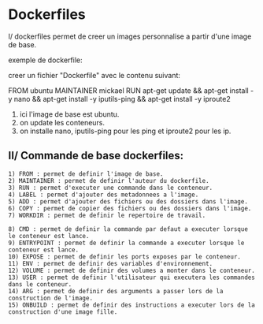 ## <h1>Dockerfiles</h1>

I/ dockerfiles permet de creer un images personnalise a partir d'une image de base.

exemple de dockerfile:

creer un fichier "Dockerfile" avec le contenu suivant:

 FROM ubuntu
 MAINTAINER mickael
 RUN apt-get update && apt-get install -y nano && apt-get install -y iputils-ping && apt-get install -y iproute2

1) ici l'image de base est ubuntu. 
2) on update les conteneurs.
3) on installe nano, iputils-ping pour les ping et iproute2 pour les ip.


## II/ Commande de base dockerfiles:

    1) FROM : permet de definir l'image de base.
    2) MAINTAINER : permet de definir l'auteur du dockerfile.
    3) RUN : permet d'executer une commande dans le conteneur.
    4) LABEL : permet d'ajouter des metadonnees a l'image.
    5) ADD : permet d'ajouter des fichiers ou des dossiers dans l'image.
    6) COPY : permet de copier des fichiers ou des dossiers dans l'image.
    7) WORKDIR : permet de definir le repertoire de travail.

    8) CMD : permet de definir la commande par defaut a executer lorsque le conteneur est lance.
    9) ENTRYPOINT : permet de definir la commande a executer lorsque le conteneur est lance.
    10) EXPOSE : permet de definir les ports exposes par le conteneur.
    11) ENV : permet de definir des variables d'environnement.
    12) VOLUME : permet de definir des volumes a monter dans le conteneur.      
    13) USER : permet de definir l'utilisateur qui executera les commandes dans le conteneur.
    14) ARG : permet de definir des arguments a passer lors de la construction de l'image.
    15) ONBUILD : permet de definir des instructions a executer lors de la construction d'une image fille.